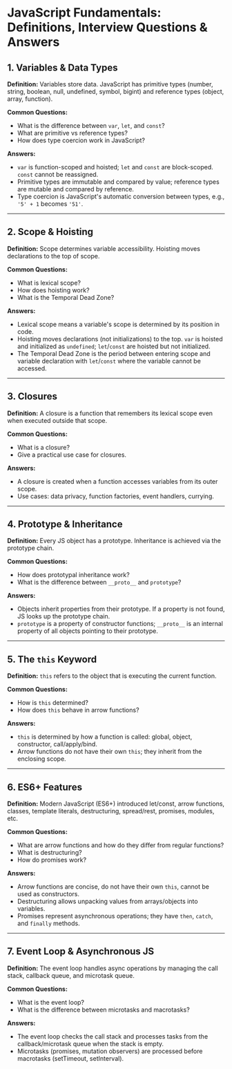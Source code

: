 # JavaScript Fundamentals: Definitions, Interview Questions & Answers

## 1. Variables & Data Types

**Definition:** Variables store data. JavaScript has primitive types (number, string, boolean, null, undefined, symbol, bigint) and reference types (object, array, function).

**Common Questions:**

- What is the difference between `var`, `let`, and `const`?
- What are primitive vs reference types?
- How does type coercion work in JavaScript?

**Answers:**

- `var` is function-scoped and hoisted; `let` and `const` are block-scoped. `const` cannot be reassigned.
- Primitive types are immutable and compared by value; reference types are mutable and compared by reference.
- Type coercion is JavaScript's automatic conversion between types, e.g., `'5' + 1` becomes `'51'`.

---

## 2. Scope & Hoisting

**Definition:** Scope determines variable accessibility. Hoisting moves declarations to the top of scope.

**Common Questions:**

- What is lexical scope?
- How does hoisting work?
- What is the Temporal Dead Zone?

**Answers:**

- Lexical scope means a variable's scope is determined by its position in code.
- Hoisting moves declarations (not initializations) to the top. `var` is hoisted and initialized as `undefined`; `let`/`const` are hoisted but not initialized.
- The Temporal Dead Zone is the period between entering scope and variable declaration with `let`/`const` where the variable cannot be accessed.

---

## 3. Closures

**Definition:** A closure is a function that remembers its lexical scope even when executed outside that scope.

**Common Questions:**

- What is a closure?
- Give a practical use case for closures.

**Answers:**

- A closure is created when a function accesses variables from its outer scope.
- Use cases: data privacy, function factories, event handlers, currying.

---

## 4. Prototype & Inheritance

**Definition:** Every JS object has a prototype. Inheritance is achieved via the prototype chain.

**Common Questions:**

- How does prototypal inheritance work?
- What is the difference between `__proto__` and `prototype`?

**Answers:**

- Objects inherit properties from their prototype. If a property is not found, JS looks up the prototype chain.
- `prototype` is a property of constructor functions; `__proto__` is an internal property of all objects pointing to their prototype.

---

## 5. The `this` Keyword

**Definition:** `this` refers to the object that is executing the current function.

**Common Questions:**

- How is `this` determined?
- How does `this` behave in arrow functions?

**Answers:**

- `this` is determined by how a function is called: global, object, constructor, call/apply/bind.
- Arrow functions do not have their own `this`; they inherit from the enclosing scope.

---

## 6. ES6+ Features

**Definition:** Modern JavaScript (ES6+) introduced let/const, arrow functions, classes, template literals, destructuring, spread/rest, promises, modules, etc.

**Common Questions:**

- What are arrow functions and how do they differ from regular functions?
- What is destructuring?
- How do promises work?

**Answers:**

- Arrow functions are concise, do not have their own `this`, cannot be used as constructors.
- Destructuring allows unpacking values from arrays/objects into variables.
- Promises represent asynchronous operations; they have `then`, `catch`, and `finally` methods.

---

## 7. Event Loop & Asynchronous JS

**Definition:** The event loop handles async operations by managing the call stack, callback queue, and microtask queue.

**Common Questions:**

- What is the event loop?
- What is the difference between microtasks and macrotasks?

**Answers:**

- The event loop checks the call stack and processes tasks from the callback/microtask queue when the stack is empty.
- Microtasks (promises, mutation observers) are processed before macrotasks (setTimeout, setInterval).
